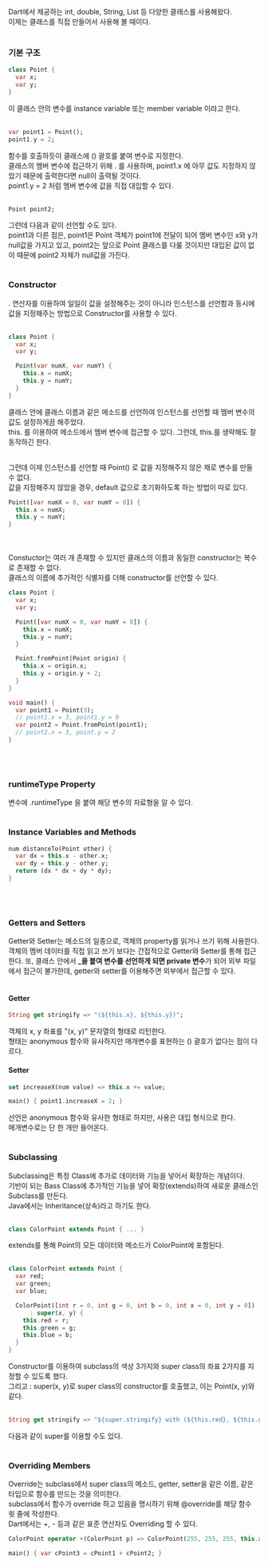 Dart에서 제공하는 int, double, String, List 등 다양한 클래스를 사용해왔다.  
이제는 클래스를 직접 만들어서 사용해 볼 때이다. <br><br>

### 기본 구조
```dart
class Point {
  var x;
  var y;
}
```
이 클래스 안의 변수를 instance variable 또는 member variable 이라고 한다. <br><br>

```dart
var point1 = Point();
point1.y = 2;
```
함수를 호출하듯이 클래스에 () 괄호를 붙여 변수로 지정한다.  
클래스의 멤버 변수에 접근하기 위해 . 를 사용하며, point1.x 에 아무 값도 지정하지 않았기 때문에
출력한다면 null이 출력될 것이다.  
point1.y = 2 처럼 멤버 변수에 값을 직접 대입할 수 있다. <br><br>

```dart
Point point2;
```
그런데 다음과 같이 선언할 수도 있다.  
point1과 다른 점은, point1은 Point 객체가 point1에 전달이 되어 멤버 변수인 x와 y가 null값을 가지고 있고,
point2는 앞으로 Point 클래스를 다룰 것이지만 대입된 값이 없이 때문에 point2 자체가 null값을 가진다. <br><br>

### Constructor
. 연산자를 이용하여 일일이 값을 설정해주는 것이 아니라 인스턴스를 선언함과 동시에 값을 지정해주는 방법으로
Constructor를 사용할 수 있다. <br><br>

```dart
class Point {
  var x;
  var y;

  Point(var numX, var numY) {
    this.x = numX;
    this.y = numY;
  }
}
```
클래스 안에 클래스 이름과 같은 메소드를 선언하여 인스턴스를 선언할 때 멤버 변수의 값도 설정하게끔 해주었다.  
this. 를 이용하여 메소드에서 멤버 변수에 접근할 수 있다. 그런데, this.를 생략해도 잘 동작하긴 한다. <br><br>

그런데 이제 인스턴스를 선언할 때 Point() 로 값을 지정해주지 않은 채로 변수를 만들 수 없다.  
값을 지정해주지 않았을 경우, default 값으로 초기화하도록 하는 방법이 따로 있다.  
```dart
Point([var numX = 0, var numY = 0]) {
  this.x = numX;
  this.y = numY;
}
```
<br><br>
Constuctor는 여러 개 존재할 수 있지만 클래스의 이름과 동일한 constructor는 복수로 존재할 수 없다.  
클래스의 이름에 추가적인 식별자를 더해 constructor를 선언할 수 있다.
```dart
class Point {
  var x;
  var y;

  Point([var numX = 0, var numY = 0]) {
    this.x = numX;
    this.y = numY;
  }

  Point.fromPoint(Point origin) {
    this.x = origin.x;
    this.y = origin.y + 2;
  }
}

void main() {
  var point1 = Point(3);
  // point1.x = 3, point1.y = 0
  var point2 = Point.fromPoint(point1);
  // point2.x = 3, point.y = 2
}
```
<br><br>

### runtimeType Property
변수에 .runtimeType 을 붙여 해당 변수의 자료형을 알 수 있다. <br><br>

### Instance Variables and Methods
```dart
num distanceTo(Point other) {
  var dx = this.x - other.x;
  var dy = this.y - other.y;
  return (dx * dx + dy * dy);
}
```
<br><br>

### Getters and Setters
Getter와 Setter는 메소드의 일종으로, 객체의 property를 읽거나 쓰기 위해 사용한다.  
객체의 멤버 데이터를 직접 읽고 쓰기 보다는 간접적으로 Getter와 Setter를 통해 접근한다. 
또, 클래스 안에서 **\_을 붙여 변수를 선언하게 되면 private 변수**가 되어 외부 파일에서 접근이 불가한데,
getter와 setter를 이용해주면 외부에서 접근할 수 있다. <br><br>

#### Getter
```dart
String get stringify => "(${this.x}, ${this.y})";
```
객체의 x, y 좌표를 "(x, y)" 문자열의 형태로 리턴한다.  
형태는 anonymous 함수와 유사하지만 매개변수를 표현하는 () 괄호가 없다는 점이 다르다.
#### Setter
```dart
set increaseX(num value) => this.x += value;

main() { point1.increaseX = 2; }
```
선언은 anonymous 함수와 유사한 형태로 하지만, 사용은 대입 형식으로 한다.  
매개변수로는 단 한 개만 들어온다. <br><br>

### Subclassing
Subclassing은 특정 Class에 추가로 데이터와 기능을 넣어서 확장하는 개념이다.  
기반이 되는 Bass Class에 추가적인 기능을 넣어 확장(extends)하여 새로운 클래스인 Subclass를 만든다.  
Java에서는 Inheritance(상속)라고 하기도 한다. <br><br>

```dart
class ColorPoint extends Point { ... }
```
extends를 통해 Point의 모든 데이터와 메소드가 ColorPoint에 포함된다. <br><br>

```dart
class ColorPoint extends Point {
  var red;
  var green;
  var blue;

  ColorPoint([int r = 0, int g = 0, int b = 0, int x = 0, int y = 0])
      : super(x, y) {
    this.red = r;
    this.green = g;
    this.blue = b;
  }
}
```
Constructor를 이용하여 subclass의 색상 3가지와 super class의 좌표 2가지를 지정할 수 있도록 했다.  
그리고 : super(x, y)로 super class의 constructor를 호출했고, 이는 Point(x, y)와 같다. <br><br>

```dart
String get stringify => "${super.stringify} with (${this.red}, ${this.green}, ${this.red})";
```
다음과 같이 super를 이용할 수도 있다. <br><br>

### Overriding Members
Override는 subclass에서 super class의 메소드, getter, setter을 같은 이름, 같은 타입으로 함수를 만드는 것을 의미한다.   
subclass에서 함수가 override 하고 있음을 명시하기 위해 @override를 해당 함수 윗 줄에 작성한다.  
Dart에서는 +, - 등과 같은 표준 연산자도 Overriding 할 수 있다.
```dart
ColorPoint operator +(ColorPoint p) => ColorPoint(255, 255, 255, this.x + p.x, this.y + p.y);

main() { var cPoint3 = cPoint1 + cPoint2; }
```
